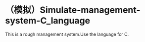 # （模拟）Simulate-management-system-C_language
This is a rough management system.Use the language for C.
